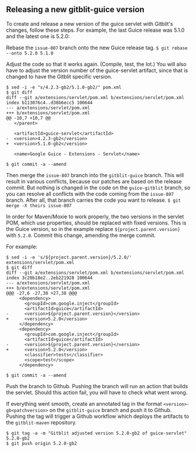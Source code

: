 Releasing a new gitblit-guice version
-------------------------------------

To create and release a new version of the guice servlet with Gitblit's changes,
follow these steps. For example, the last Guice release was 5.1.0 and the latest
one is 5.2.0:

Rebase the `issue-807` branch onto the new Guice release tag.
`$ git rebase --onto 5.2.0 5.1.0`

Adjust the code so that it works again. (Compile, test, the lot.)
You will also have to adjust the version number of the guice-servlet
artifact, since that is changed to have the Gitblit specific version.
```
$ sed -i -e "s/4.2.3-gb2/5.1.0-gb2/" pom.xml
$ git diff
diff --git a/extensions/servlet/pom.xml b/extensions/servlet/pom.xml
index b113076c4..d38b6ecc5 100644
--- a/extensions/servlet/pom.xml
+++ b/extensions/servlet/pom.xml
@@ -10,7 +10,7 @@
   </parent>

   <artifactId>guice-servlet</artifactId>
-  <version>4.2.3-gb2</version>
+  <version>5.1.0-gb2</version>

   <name>Google Guice - Extensions - Servlet</name>

$ git commit -a --amend
```


Then merge the `issue-807` branch into the `gitblit-guice` branch. This will
result in various conflicts, because our patches are based on the release
commit. But nothing is changed in the code on the `guice-gitblit` branch,
so you can resolve all conflicts with the code coming from the `issue-807`
branch. After all, that branch carries the code you want to release.
`$ git merge -X theirs issue-807`

In order for Maven/Moxie to work properly, the two versions in the servlet POM,
which use properties, should be replaced with fixed versions. This is the Guice
version, so in the example replace `${project.parent.version}` with `5.2.0`.
Commit this change, amending the merge commit.

For example:
```
$ sed -i -e 's/${project.parent.version}/5.2.0/' extensions/servlet/pom.xml
$ git diff
diff --git a/extensions/servlet/pom.xml b/extensions/servlet/pom.xml
index 3c20b18e2..2eb221928 100644
--- a/extensions/servlet/pom.xml
+++ b/extensions/servlet/pom.xml
@@@ -27,6 -27,38 +27,38 @@@
     <dependency>
       <groupId>com.google.inject</groupId>
       <artifactId>guice</artifactId>
-      <version>${project.parent.version}</version>
+      <version>5.2.0</version>
     </dependency>
     <dependency>
       <groupId>com.google.inject</groupId>
       <artifactId>guice</artifactId>
-      <version>${project.parent.version}</version>
+      <version>5.2.0</version>
       <classifier>tests</classifier>
       <scope>test</scope>
     </dependency>

$ git commit -a --amend
```

Push the branch to Github. Pushing the branch will run an action that builds
the servlet. Should this action fail, you will have to check what went wrong.

If everything went smooth, create an annotated tag in the format `<version>-gb<patchversion>`
on the `gitblit-guice` branch and push it to Github. Pushing the tag will
trigger a Github workflow which deploys the artifacts to the `gitblit-maven`
repository.

```
$ git tag -a -m "Gitblit adjusted version 5.2.0-gb2 of guice-servlet" 5.2.0-gb2
$ git push origin 5.2.0-gb2
```

